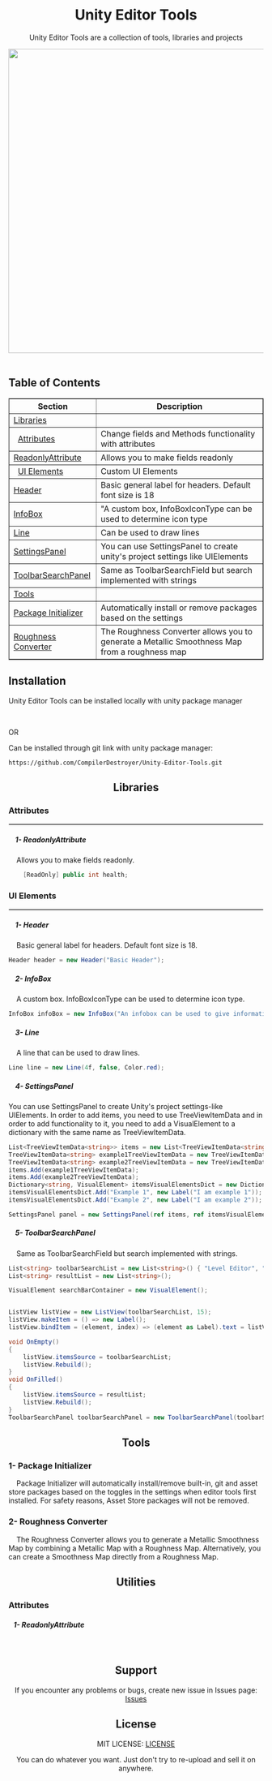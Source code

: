 <!----------------------------------------------------Main Header Part------------------------------------------------------------------ -->
<h1 align="center">Unity Editor Tools</h1>

<p align="center"> Unity Editor Tools are a collection of tools, libraries and projects</p>
 <div align="center">
<img align= "center" src= https://github.com/user-attachments/assets/84d389a1-df42-46e8-889d-687fad040e25 width="600">
</div>

<br>

<!-- ----------------------------------------------------Table of Contents----------------------------------------------------- -->
## Table of Contents

<table align="center" border="1" cellpadding="10" cellspacing="0">
  <thead>
    <tr>
      <th>Section</th>
      <th>Description</th>
    </tr>
  </thead>
  <tbody>
    <tr>
      <td><a href="#Libraries">Libraries</a></td>
      <td></td>
    </tr>
      <tr>
      <td>&nbsp;&nbsp;<a href="#Attributes">Attributes</a></td>
      <td>Change fields and Methods functionality with attributes</td>
    </tr>
      <tr>
      <td><a href="#1--ReadonlyAttribute">ReadonlyAttribute</a></td>
      <td>Allows you to make fields readonly</td>
    </tr>
     <tr>
      <td>&nbsp;&nbsp;<a href="#UI-Elements">UI Elements</a></td>
      <td>Custom UI Elements</td>
    </tr>
    <tr>
      <td><a href="#1--Header">Header</a></td>
      <td>Basic general label for headers. Default font size is 18</td>
    </tr>
     <tr>
      <td><a href="#2--InfoBox">InfoBox</a></td>
      <td>"A custom box, InfoBoxIconType can be used to determine icon type</td>
    </tr>
     <tr>
      <td><a href="#3--Line">Line</a></td>
      <td>Can be used to draw lines</td>
    </tr>
     <tr>
      <td><a href="#4--SettingsPanel">SettingsPanel</a></td>
      <td>You can use SettingsPanel to create unity's project settings like UIElements</td>
    </tr>
     <tr>
      <td><a href="#5--ToolbarSearchPanel">ToolbarSearchPanel</a></td>
      <td>Same as ToolbarSearchField but search implemented with strings</td>
    </tr>
    <tr>
      <td><a href="#Tools">Tools</a></td>
      <td></td>
    </tr>
    <tr>
      <td><a href="#1--Package-Initializer">Package Initializer</a></td>
      <td>Automatically install or remove packages based on the settings</td>
    </tr>
       <tr>
      <td><a href="#2--Roughness-Converter">Roughness Converter</a></td>
      <td>The Roughness Converter allows you to generate a Metallic Smoothness Map from a roughness map</td>
    </tr>
  </tbody>
</table>
<!-- -------------------------------------------------------------------------------------------------------------------------- -->




<!----------------------------------------------------Installation Part------------------------------------------------------------------ -->
## Installation

<!--Local Installation Part-->
 Unity Editor Tools can be installed locally with unity package manager

<!--Git Installation Part-->
<br>


OR

Can be installed through git link with unity package manager:


```
https://github.com/CompilerDestroyer/Unity-Editor-Tools.git
```

<!-- ------------------------------------------------------------------------------------------------------------------------------- -->


<h2 align="center">Libraries</h2>
<h3 align="left">Attributes</h3>

<hr style="border: 0.2px solid lightgray;">

<h5 align="left">&nbsp;&nbsp;&nbsp;&nbsp;1- ReadonlyAttribute</h5>
<p>&nbsp;&nbsp;&nbsp;&nbsp;Allows you to make fields readonly.</p>

```csharp
    [ReadOnly] public int health;
```

<h3 align="left">UI Elements</h3>

<hr style="border: 0.2px solid lightgray;">

<h5 align="left">&nbsp;&nbsp;&nbsp;&nbsp;1- Header</h5>
<p>&nbsp;&nbsp;&nbsp;&nbsp;Basic general label for headers. Default font size is 18.</p>

```csharp
Header header = new Header("Basic Header");
```

<h5 align="left">&nbsp;&nbsp;&nbsp;&nbsp;2- InfoBox</h5>
<p>&nbsp;&nbsp;&nbsp;&nbsp;A custom box. InfoBoxIconType can be used to determine icon type.</p>

```cs
InfoBox infoBox = new InfoBox("An infobox can be used to give information", InfoBoxIconType.Info, 3f);
```

<h5 align="left">&nbsp;&nbsp;&nbsp;&nbsp;3- Line</h5>
<p>&nbsp;&nbsp;&nbsp;&nbsp;A line that can be used to draw lines.</p>

```csharp
Line line = new Line(4f, false, Color.red);
```

<h5 align="left">&nbsp;&nbsp;&nbsp;&nbsp;4- SettingsPanel</h5>
<p>You can use SettingsPanel to create Unity's project settings-like UIElements. In order to add items, you need to use TreeViewItemData<string> and in order to add functionality to it, you need to add a VisualElement to a dictionary with the same name as TreeViewItemData<string>.</p>

```cs
List<TreeViewItemData<string>> items = new List<TreeViewItemData<string>>();
TreeViewItemData<string> example1TreeViewItemData = new TreeViewItemData<string>(0, "Example 1");
TreeViewItemData<string> example2TreeViewItemData = new TreeViewItemData<string>(1, "Example 2");
items.Add(example1TreeViewItemData);
items.Add(example2TreeViewItemData);
Dictionary<string, VisualElement> itemsVisualElementsDict = new Dictionary<string, VisualElement>();
itemsVisualElementsDict.Add("Example 1", new Label("I am example 1"));
itemsVisualElementsDict.Add("Example 2", new Label("I am example 2"));

SettingsPanel panel = new SettingsPanel(ref items, ref itemsVisualElementsDict);
```

<h5 align="left">&nbsp;&nbsp;&nbsp;&nbsp;5- ToolbarSearchPanel</h5>
<p>&nbsp;&nbsp;&nbsp;&nbsp;Same as ToolbarSearchField but search implemented with strings.</p>

```cs
List<string> toolbarSearchList = new List<string>() { "Level Editor", "Terrain Licker", "Inspector Destroyer", "Mesh Consumer" };
List<string> resultList = new List<string>();

VisualElement searchBarContainer = new VisualElement();


ListView listView = new ListView(toolbarSearchList, 15);
listView.makeItem = () => new Label();
listView.bindItem = (element, index) => (element as Label).text = listView.itemsSource[index] as string;

void OnEmpty()
{
    listView.itemsSource = toolbarSearchList;
    listView.Rebuild();
}
void OnFilled()
{
    listView.itemsSource = resultList;
    listView.Rebuild();
}
ToolbarSearchPanel toolbarSearchPanel = new ToolbarSearchPanel(toolbarSearchList, resultList, OnEmpty, OnFilled);
```

<h2 align="center">Tools</h2>
<h3 align="left">1- Package Initializer</h3>
<p>&nbsp;&nbsp;&nbsp;&nbsp;Package Initializer will automatically install/remove built-in, git and asset store packages based on the toggles in the settings when editor tools first installed. For safety reasons, Asset Store packages will not be removed.</p>


<h3 align="left">2- Roughness Converter</h3>

<p>&nbsp;&nbsp;&nbsp;&nbsp;The Roughness Converter allows you to generate a Metallic Smoothness Map by combining a Metallic Map with a Roughness Map. Alternatively, you can create a Smoothness Map directly from a Roughness Map.</p>

<h2 align="center">Utilities</h2>
<h3 align="left">Attributes</h3>
<h5 align="left">&nbsp;&nbsp;&nbsp;1- ReadonlyAttribute</h5>


<div align="left">


</div>
<br>


<!-- ------------------------------------------------------------------------------------------------------------------------------- -->

<!-- Support -->
<div align= "center">
<h2 align="center">Support</h2>
<p align="center">If you encounter any problems or bugs, create new issue in Issues page:
  <a href="https://github.com/compilerbutcher/Unity-Editor-Visual/issues">Issues</a>
</p>

<h2 align="center">License</h2>
<p align="center">MIT LICENSE:
<a href="https://github.com/compilerbutcher/Unity-Editor-Visual/blob/main/LICENSE">LICENSE</a>
 <p align="center">You can do whatever you want. Just don't try to re-upload and sell it on anywhere.</p>
</div>


